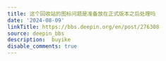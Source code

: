 ```yaml
---
title: 这个回收站的图标问题是准备放在正式版本之后处理吗
date: '2024-08-09'
linkTitle: https://bbs.deepin.org/en/post/276308
source: deepin_bbs
description:  buyike 
disable_comments: true
---
```



